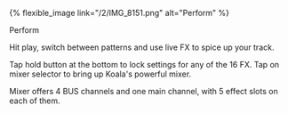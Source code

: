 ---
---


{% flexible_image link="/2/IMG_8151.png" alt="Perform" %}

[//]: # ([![Perform]&#40;{{ site.baseurl }}/assets/images/2/IMG_8151.png&#41;)

[//]: # (]&#40;{{ site.baseurl }}/assets/images/2/IMG_8151.png&#41;)

Perform

Hit play, switch between patterns and use live FX to spice up your track. 

Tap hold button at the bottom to lock settings for any of the 16 FX. Tap on mixer selector to bring up Koala's powerful mixer. 

Mixer offers 4 BUS channels and one main channel, with 5 effect slots on each of them.
